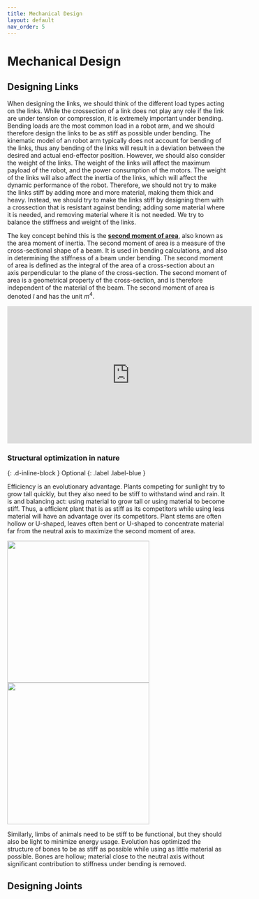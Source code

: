 ```yaml
---
title: Mechanical Design
layout: default
nav_order: 5
---
```


# Mechanical Design

## Designing Links
When designing the links, we should think of the different load types acting on the links. While the crossection of a link does not play any role if the link are under tension or compression, it is extremely important under bending. Bending loads are the most common load in a robot arm, and we should therefore design the links to be as stiff as possible under bending. The kinematic model of an robot arm typically does not account for bending of the links, thus any bending of the links will result in a deviation between the desired and actual end-effector position.
However, we should also consider the weight of the links. The weight of the links will affect the maximum payload of the robot, and the power consumption of the motors. The weight of the links will also affect the inertia of the links, which will affect the dynamic performance of the robot.
Therefore, we should not try to make the links stiff by adding more and more material, making them thick and heavy.
Instead, we should try to make the links stiff by designing them with a crossection that is resistant against bending; adding some material where it is needed, and removing material where it is not needed. We try to balance the stiffness and weight of the links.

The key concept behind this is the [**second moment of area**](https://en.wikipedia.org/wiki/Second_moment_of_area), also known as the area moment of inertia. The second moment of area is a measure of the cross-sectional shape of a beam. It is used in bending calculations, and also in determining the stiffness of a beam under bending. The second moment of area is defined as the integral of the area of a cross-section about an axis perpendicular to the plane of the cross-section. The second moment of area is a geometrical property of the cross-section, and is therefore independent of the material of the beam. The second moment of area is denoted $I$ and has the unit $m^4$.

<iframe width="560" height="315" src="https://www.youtube.com/embed/Bls5KnQOWkY" title="YouTube video player" frameborder="0" allow="accelerometer; autoplay; clipboard-write; encrypted-media; gyroscope; picture-in-picture; web-share" allowfullscreen></iframe>


### Structural optimization in nature
{: .d-inline-block }
Optional
{: .label .label-blue } 

Efficiency is an evolutionary advantage.
Plants competing for sunlight try to grow tall quickly, but they also need to be stiff to withstand wind and rain. It is and balancing act: using material to grow tall or using material to become stiff.
Thus, a efficient plant that is as stiff as its competitors while using less material will have an advantage over its competitors. Plant stems are often hollow or U-shaped, leaves often bent or U-shaped to concentrate material far from the neutral axis to maximize the second moment of area.

<img src="https://upload.wikimedia.org/wikipedia/commons/7/7c/Brassica_napus_03_ies.jpg" width="325"> <img src="https://upload.wikimedia.org/wikipedia/commons/thumb/9/9f/Os_longum_1.png/1599px-Os_longum_1.png?20200828160255" width="325">

Similarly, limbs of animals need to be stiff to be functional, but they should also be light to minimize energy usage.
Evolution has optimized the structure of bones to be as stiff as possible while using as little material as possible. Bones are hollow; material close to the neutral axis without significant contribution to stiffness under bending is removed.


## Designing Joints